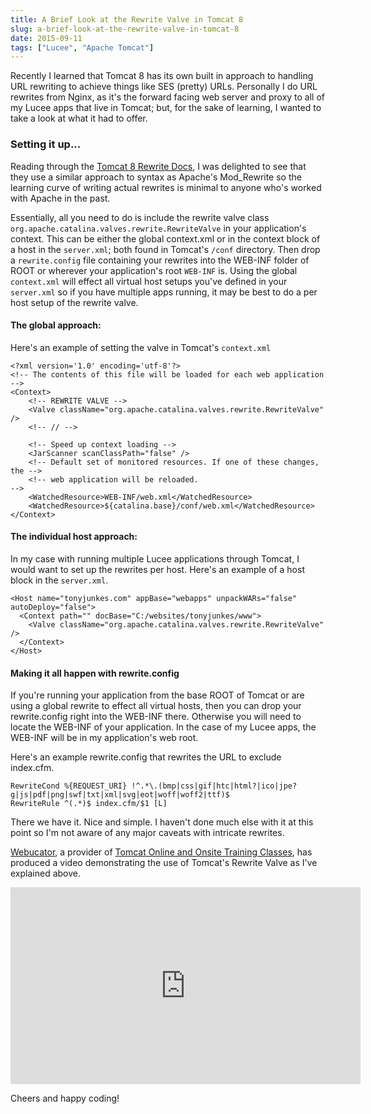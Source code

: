 ```yaml
---
title: A Brief Look at the Rewrite Valve in Tomcat 8
slug: a-brief-look-at-the-rewrite-valve-in-tomcat-8
date: 2015-09-11
tags: ["Lucee", "Apache Tomcat"]
---
```


Recently I learned that Tomcat 8 has its own built in approach to handling URL rewriting to achieve things like SES (pretty) URLs. Personally I do URL rewrites from Nginx, as it's the forward facing web server and proxy to all of my Lucee apps that live in Tomcat; but, for the sake of learning, I wanted to take a look at what it had to offer.

### Setting it up...

Reading through the [Tomcat 8 Rewrite Docs](http://tomcat.apache.org/tomcat-8.0-doc/rewrite.html), I was delighted to see that they use a similar approach to syntax as Apache's Mod_Rewrite so the learning curve of writing actual rewrites is minimal to anyone who's worked with Apache in the past.

Essentially, all you need to do is include the rewrite valve class `org.apache.catalina.valves.rewrite.RewriteValve` in your application's context. This can be either the global context.xml or in the context block of a host in the `server.xml`; both found in Tomcat's `/conf` directory. Then drop a `rewrite.config` file containing your rewrites into the WEB-INF folder of ROOT or wherever your application's root `WEB-INF` is. Using the global `context.xml` will effect all virtual host setups you've defined in your `server.xml` so if you have multiple apps running, it may be best to do a per host setup of the rewrite valve.

#### The global approach:

Here's an example of setting the valve in Tomcat's `context.xml`

```
<?xml version='1.0' encoding='utf-8'?>
<!-- The contents of this file will be loaded for each web application -->
<Context>
    <!-- REWRITE VALVE -->
    <Valve className="org.apache.catalina.valves.rewrite.RewriteValve" />
    <!-- // -->
  
    <!-- Speed up context loading -->
    <JarScanner scanClassPath="false" />
    <!-- Default set of monitored resources. If one of these changes, the -->
    <!-- web application will be reloaded.                                -->
    <WatchedResource>WEB-INF/web.xml</WatchedResource>
    <WatchedResource>${catalina.base}/conf/web.xml</WatchedResource>
</Context>
```

#### The individual host approach:

In my case with running multiple Lucee applications through Tomcat, I would want to set up the rewrites per host. Here's an example of a host block in the `server.xml`.

```
<Host name="tonyjunkes.com" appBase="webapps" unpackWARs="false" autoDeploy="false">
  <Context path="" docBase="C:/websites/tonyjunkes/www">
    <Valve className="org.apache.catalina.valves.rewrite.RewriteValve" />
  </Context>
</Host>
```

#### Making it all happen with rewrite.config

If you're running your application from the base ROOT of Tomcat or are using a global rewrite to effect all virtual hosts, then you can drop your rewrite.config right into the WEB-INF there. Otherwise you will need to locate the WEB-INF of your application. In the case of my Lucee apps, the WEB-INF will be in my application's web root.

Here's an example rewrite.config that rewrites the URL to exclude index.cfm.

```
RewriteCond %{REQUEST_URI} !^.*\.(bmp|css|gif|htc|html?|ico|jpe?g|js|pdf|png|swf|txt|xml|svg|eot|woff|woff2|ttf)$
RewriteRule ^(.*)$ index.cfm/$1 [L]
```

There we have it. Nice and simple. I haven't done much else with it at this point so I'm not aware of any major caveats with intricate rewrites.

[Webucator](https://www.webucator.com/), a provider of [Tomcat Online and Onsite Training Classes](https://www.webucator.com/servers/tomcat.cfm), has produced a video demonstrating the use of Tomcat's Rewrite Valve as I've explained above.

<iframe width="560" height="315" src="https://www.youtube.com/embed/ZjyhvLyHZfI" frameborder="0" allowfullscreen></iframe>

Cheers and happy coding!